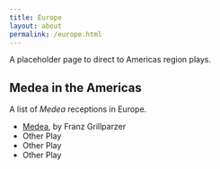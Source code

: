 ```yaml
---
title: Europe
layout: about
permalink: /europe.html
---
```



A placeholder page to direct to Americas region plays.

## Medea in the Americas

A list of *Medea* receptions in Europe. 

- [Medea](medea-grillparzer), by Franz Grillparzer
- Other Play
- Other Play
- Other Play
